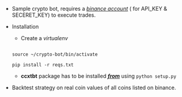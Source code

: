 * Sample crypto bot, requires a [_binance account_](https://accounts.binance.com/en/register?ref=BG3REVNI) ( for API_KEY & SECERET_KEY) to execute trades.

* Installation

  * Create a _virtualenv_


  ```virtualenv crypto-bot

  source ~/crypto-bot/bin/activate

  pip install -r reqs.txt

  ```

  * **ccxtbt** package has to be installed [**_from_**](https://github.com/Dave-Vallance/bt-ccxt-store.git) using ```python setup.py```

* Backtest strategy on real coin values of all coins listed on binance.
